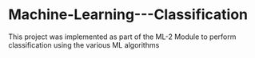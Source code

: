 # Machine-Learning---Classification
This project was implemented as part of the ML-2 Module to perform classification using the various ML algorithms
